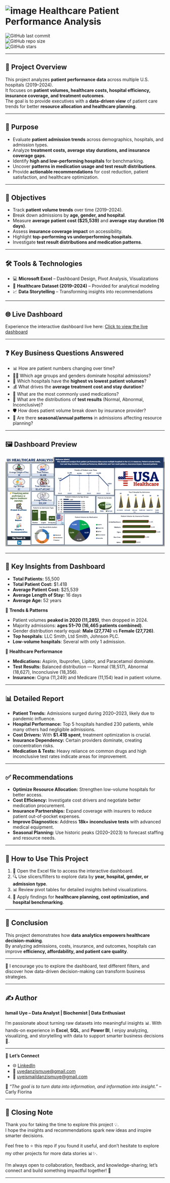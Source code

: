 # <img width="61" height="26" alt="image" src="https://github.com/user-attachments/assets/f88fc390-5f25-4b4a-a78d-87072ae8f636" /> Healthcare Patient Performance Analysis

![GitHub last commit](https://img.shields.io/github/last-commit/ismailuyedataworks/healthcare_report)  
![GitHub repo size](https://img.shields.io/github/repo-size/ismailuyedataworks/healthcare_report)  
![GitHub stars](https://img.shields.io/github/stars/ismailuyedataworks/healthcare_report?style=social)  

---

## 📌 Project Overview  
This project analyzes **patient performance data** across multiple U.S. hospitals (2019–2024).  
It focuses on **patient volumes, healthcare costs, hospital efficiency, insurance coverage, and treatment outcomes**.  
The goal is to provide executives with a **data-driven view** of patient care trends for better **resource allocation and healthcare planning**.  

---

## 🎯 Purpose  
- Evaluate **patient admission trends** across demographics, hospitals, and admission types.  
- Analyze **treatment costs, average stay durations, and insurance coverage gaps**.  
- Identify **high and low-performing hospitals** for benchmarking.  
- Uncover **patterns in medication usage and test result distributions**.  
- Provide **actionable recommendations** for cost reduction, patient satisfaction, and healthcare optimization.  

---

## 🎯 Objectives  
- Track **patient volume trends** over time (2019–2024).  
- Break down admissions by **age, gender, and hospital**.  
- Measure **average patient cost ($25,539)** and **average stay duration (16 days)**.  
- Assess **insurance coverage impact** on accessibility.  
- Highlight **top-performing vs underperforming hospitals**.  
- Investigate **test result distributions and medication patterns**.  

---

## 🛠️ Tools & Technologies  
- 💻 **Microsoft Excel** – Dashboard Design, Pivot Analysis, Visualizations  
- 📂 **Healthcare Dataset (2019–2024)** – Provided for analytical modeling  
- 📈 **Data Storytelling** – Transforming insights into recommendations  

---

## 🌐 Live Dashboard  
Experience the interactive dashboard live here:
[Click to view the live dashboard]([https://1drv.ms/x/c/a145471cdb65b729/EUJwvMiMN4BHuoc1zodMpCkB9ITM1XKm_Wk0oRwsI230kw?e=vEYMgE](https://1drv.ms/x/c/a145471cdb65b729/EUKx2YLHWoxLl-3_dxZlG4wBpbZDstk69mxfeYkcxfG3PQ?e=FAWZkn))

---

## ❓ Key Business Questions Answered  
- 📊 How are patient numbers changing over time?  
- 🧑‍⚕️ Which age groups and genders dominate hospital admissions?  
- 🏥 Which hospitals have the **highest vs lowest patient volumes**?  
- 💰 What drives the **average treatment cost and stay duration**?  
- 💊 What are the most commonly used medications?  
- 🧪 What are the distributions of **test results** (Normal, Abnormal, Inconclusive)?  
- 🛡️ How does patient volume break down by insurance provider?  
- 🍂 Are there **seasonal/annual patterns** in admissions affecting resource planning?  

---

## 🖼️ Dashboard Preview 
![Healthcare Patient Performance Dashboard](Dashboard_Healthcare.png)

---

## 🔑 Key Insights from Dashboard  
- **Total Patients:** 55,500  
- **Total Patient Cost:** $1.41B  
- **Average Patient Cost:** $25,539  
- **Average Length of Stay:** 16 days  
- **Average Age:** 52 years  

📌 **Trends & Patterns**  
- Patient volumes **peaked in 2020 (11,285)**, then dropped in 2024.  
- Majority admissions: **ages 51–70 (16,465 patients combined)**.  
- Gender distribution nearly equal: **Male (27,774)** vs **Female (27,726)**.  
- **Top hospitals**: LLC Smith, Ltd Smith, Johnson PLC.  
- **Low-volume hospitals**: Several with only 1 admission.  

📌 **Healthcare Performance**  
- **Medications:** Aspirin, Ibuprofen, Lipitor, and Paracetamol dominate.  
- **Test Results:** Balanced distribution — Normal (18,517), Abnormal (18,627), Inconclusive (18,356).  
- **Insurance:** Cigna (11,249) and Medicare (11,154) lead in patient volume.  

---

## 📊 Detailed Report  
- **Patient Trends:** Admissions surged during 2020–2023, likely due to pandemic influence.  
- **Hospital Performance:** Top 5 hospitals handled 230 patients, while many others had negligible admissions.  
- **Cost Drivers:** With **$1.41B spent**, treatment optimization is crucial.  
- **Insurance Dependency:** Certain providers dominate, creating concentration risks.  
- **Medication & Tests:** Heavy reliance on common drugs and high inconclusive test rates indicate areas for improvement.  

---

## ✅ Recommendations  
- **Optimize Resource Allocation:** Strengthen low-volume hospitals for better access.  
- **Cost Efficiency:** Investigate cost drivers and negotiate better medication procurement.  
- **Insurance Partnerships:** Expand coverage with insurers to reduce patient out-of-pocket expenses.  
- **Improve Diagnostics:** Address **18k+ inconclusive tests** with advanced medical equipment.  
- **Seasonal Planning:** Use historic peaks (2020–2023) to forecast staffing and resource needs.  

---

## 🚀 How to Use This Project  
1. 📂 Open the Excel file to access the interactive dashboard.  
2. 🔍 Use slicers/filters to explore data by **year, hospital, gender, or admission type**.  
3. 📊 Review pivot tables for detailed insights behind visualizations.  
4. 📝 Apply findings for **healthcare planning, cost optimization, and hospital benchmarking**.  

---

## 🏁 Conclusion  
This project demonstrates how **data analytics empowers healthcare decision-making**.  
By analyzing admissions, costs, insurance, and outcomes, hospitals can improve **efficiency, affordability, and patient care quality**.  

---

🔗 I encourage you to explore the dashboard, test different filters, and discover how data-driven decision-making can transform business strategies.  

---

## ✍️ Author  
**Ismail Uye – Data Analyst | Biochemist | Data Enthusiast**  

I’m passionate about turning raw datasets into meaningful insights 📊. With hands-on experience in **Excel**, **SQL**, and **Power BI**, I enjoy analyzing, visualizing, and storytelling with data to support smarter business decisions 🚀.  

---

🔗 **Let’s Connect**  
- 🌐 [LinkedIn](https://www.linkedin.com/in/uye-ismail-d)  
- 📧 uyedanzismuye@gmail.com  
- 📧 uyeismaildanzismuye@gmail.com  

💬 *“The goal is to turn data into information, and information into insight.”* – Carly Fiorina  

---

## 🙏 Closing Note  
Thank you for taking the time to explore this project 💡.  
I hope the insights and recommendations spark new ideas and inspire smarter decisions.  

Feel free to ⭐ this repo if you found it useful, and don’t hesitate to explore my other projects for more data stories 📊✨.  

I’m always open to collaboration, feedback, and knowledge-sharing; let’s connect and build something impactful together! 🤝  


---
